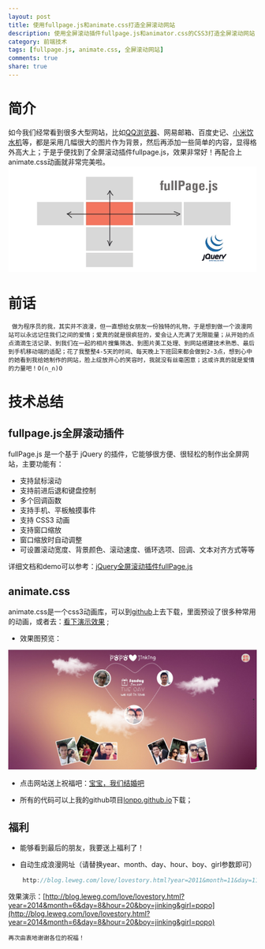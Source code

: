 ```yaml
---
layout: post
title: 使用fullpage.js和animate.css打造全屏滚动网站
description: 使用全屏滚动插件fullpage.js和animator.css的CSS3打造全屏滚动网站
category: 前端技术
tags: [fullpage.js, animate.css, 全屏滚动网站]
comments: true
share: true
---
```


# 简介
  如今我们经常看到很多大型网站，比如[QQ浏览器](http://browser.qq.com/?adtag=SEM1)、网易邮箱、百度史记、[小米饮水机](http://www.mi.com/water/)等，都是采用几幅很大的图片作为背景，然后再添加一些简单的内容，显得格外高大上；于是乎便找到了全屏滚动插件fullpage.js，效果非常好！再配合上animate.css动画就非常完美啦。
	 ![fullpage.jpg](/images/fullpage.jpg)
 
# 前话
	 做为程序员的我，其实并不浪漫，但一直想给女朋友一份独特的礼物，于是想到做一个浪漫网站可以永远记住我们之间的爱情；爱真的就是很疯狂的，爱会让人充满了无限能量；从开始的点点滴滴生活记录、到我们在一起的相片搜集筛选、到图片美工处理、到网站搭建技术熟悉、最后到手机移动端的适配；花了我整整4-5天的时间、每天晚上下班回来都会做到2-3点，想到心中的她看到我给她制作的网站，脸上绽放开心的笑容时，我就没有丝毫困意；这或许真的就是爱情的力量吧！O(∩_∩)O

	 
<!--more-->

# 技术总结
## fullpage.js全屏滚动插件

fullPage.js 是一个基于 jQuery 的插件，它能够很方便、很轻松的制作出全屏网站，主要功能有：

* 支持鼠标滚动
* 支持前进后退和键盘控制
* 多个回调函数
* 支持手机、平板触摸事件
* 支持 CSS3 动画
* 支持窗口缩放
* 窗口缩放时自动调整
* 可设置滚动宽度、背景颜色、滚动速度、循环选项、回调、文本对齐方式等等

详细文档和demo可以参考：[jQuery全屏滚动插件fullPage.js](http://www.dowebok.com/77.html)

## animate.css

  animate.css是一个css3动画库，可以到[github](http://daneden.github.io/animate.css/)上去下载，里面预设了很多种常用的动画，或者去：[看下演示效果](http://www.cnblogs.com/2050/p/3409129.html) ;
 
* 效果图预览：

![demo](/images/demo.jpg)


* 点击网站送上祝福吧：[宝宝，我们结婚吧](http://blog.leweg.com/love/)

* 所有的代码可以上我的github项目[lonpo.github.io](http://github.com/lonpo/lonpo.github.io)下载；

## 福利
* 能够看到最后的朋友，我要送上福利了！

* 自动生成浪漫网址（请替换year、month、day、hour、boy、girl参数即可）
``` java
	http://blog.leweg.com/love/lovestory.html?year=2011&month=11&day=11&hour=23&boy=我&girl=女神
```
效果演示：[http://blog.leweg.com/love/lovestory.html?year=2014&month=6&day=8&hour=20&boy=jinking&girl=popo](http://blog.leweg.com/love/lovestory.html?year=2014&month=6&day=8&hour=20&boy=jinking&girl=popo)

	再次由衷地谢谢各位的祝福！